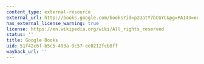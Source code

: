 ```yaml
---
content_type: external-resource
external_url: http://books.google.com/books?id=pzUatY7bCGYC&pg=PA143=onepage
has_external_license_warning: true
license: https://en.wikipedia.org/wiki/All_rights_reserved
status: ''
title: Google Books
uid: 51f42c6f-b5c5-493a-9c57-ee0212fcb0ff
wayback_url: ''
---
```

